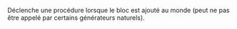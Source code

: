 Déclenche une procédure lorsque le bloc est ajouté au monde (peut ne pas être appelé par certains générateurs naturels).